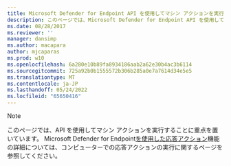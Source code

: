 ```yaml
---
title: Microsoft Defender for Endpoint API を使用してマシン アクションを実行する
description: このページでは、Microsoft Defender for Endpoint API を使用してマシン アクションを実行することに重点を置いています。
ms.date: 08/28/2017
ms.reviewer: ''
manager: dansimp
ms.author: macapara
author: mjcaparas
ms.prod: w10
ms.openlocfilehash: 6a280e10b89fa8934186aab2a62e30b4ac3b6114
ms.sourcegitcommit: 725a92b0b1555572b306b285a0e7a7614d34e5e5
ms.translationtype: MT
ms.contentlocale: ja-JP
ms.lasthandoff: 05/24/2022
ms.locfileid: "65650416"
---
```

> [!NOTE]
> このページでは、API を使用してマシン アクションを実行することに重点を置いています。 Microsoft Defender for Endpoint[を使用した応答アクション](/microsoft-365/security/defender-endpoint/respond-machine-alerts)機能の詳細については、コンピューターでの応答アクションの実行に関するページを参照してください。
